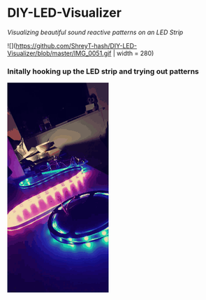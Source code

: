 # DIY-LED-Visualizer
*Visualizing beautiful sound reactive patterns on an LED Strip*

![](https://github.com/ShreyT-hash/DIY-LED-Visualizer/blob/master/IMG_0051.gif | width = 280)
### Initally hooking up the LED strip and trying out patterns
![](https://github.com/ShreyT-hash/DIY-LED-Visualizer/blob/master/2020-03-24_20_52_42.gif)

